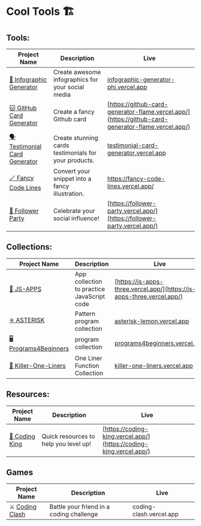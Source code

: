 # Cool Tools 🏗️

## Tools:
| Project Name | Description | Live |
|--------------|-------------|------|
| [📱 Infographic Generator ](https://github.com/hernandoabella/follower-party) | Create awesome infographics for your social media | [infographic-generator-phi.vercel.app](infographic-generator-phi.vercel.app) |
| [🐱 GitHub Card Generator](https://github.com/hernandoabella/github-card-generator)  | Create a fancy Github card | [https://github-card-generator-flame.vercel.app/](https://github-card-generator-flame.vercel.app/) |
| [🗣️ Testimonial Card Generator](https://github.com/hernandoabella/testimonial-card-generator) | Create stunning cards testimonials for your products. | [testimonial-card-generator.vercel.app](testimonial-card-generator.vercel.app) |
| [🪄 Fancy Code Lines](https://github.com/hernandoabella/fancy-code-lines) | Convert your snippet into a fancy illustration. | [ https://fancy-code-lines.vercel.app/ ](https://fancy-code-lines.vercel.app/) |
| [🥳 Follower Party ](https://github.com/hernandoabella/follower-party) | Celebrate your social influence! | [https://follower-party.vercel.app/](https://follower-party.vercel.app/) |

## Collections:
| Project Name | Description | Live |
|--------------|-------------|------|
| [📱 JS-APPS](https://github.com/hernandoabella/js-apps) | App collection to practice JavaScript code | [https://js-apps-three.vercel.app/](https://js-apps-three.vercel.app/) |
| [✳️ ASTERISK](https://github.com/hernandoabella/asterisk) | Pattern program collection | [asterisk-lemon.vercel.app](asterisk-lemon.vercel.app) |
| [🖥️ Programs4Beginners](https://github.com/hernandoabella/programs4beginners) | program collection | [programs4beginners.vercel.app](programs4beginners.vercel.app) |
| [🔫 Killer-One-Liners](https://github.com/hernandoabella/killer-one-liners) | One Liner Function Collection | [killer-one-liners.vercel.app](killer-one-liners.vercel.app) |

## Resources:  
| Project Name | Description | Live |
|--------------|-------------|------|
| [👑 Coding King](https://github.com/hernandoabella/coding-king) | Quick resources to help you level up! | [https://coding-king.vercel.app/](https://coding-king.vercel.app/) |

## Games
|Project Name | Description | Live |
|--------------|-------------|------|
| ⚔️ [Coding Clash](https://github.com/hernandoabella/coding-clash) | Battle your friend in a coding challenge | coding-clash.vercel.app |
